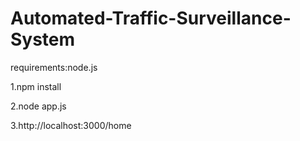 # Automated-Traffic-Surveillance-System

requirements:node.js

1.npm install

2.node app.js

3.http://localhost:3000/home